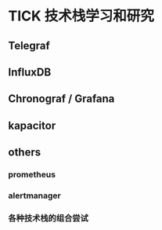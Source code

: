 # TICK 技术栈学习和研究

## Telegraf

## InfluxDB

## Chronograf / Grafana

## kapacitor

## others
 
### prometheus 

### alertmanager

### 各种技术栈的组合尝试
